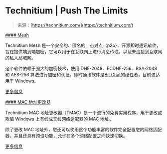 <!--yml

分类：未分类

日期：2024-05-27 14:52:21

-->

# Technitium | Push The Limits

> 来源：[https://technitium.com/](https://technitium.com/)

[#### Mesh](https://mesh.im/)

Technitium Mesh 是一个安全的、匿名的、点对点（p2p）、开源即时通讯软件，旨在提供端到端加密。它可以用于在互联网上进行消息传递，以及未连接到互联网的私人局域网。

这个软件依赖于强大的加密技术，使用 DHE-2048、ECDHE-256、RSA-2048 和 AES-256 算法进行加密和认证。即时通讯软件是[Bit Chat](https://github.com/TechnitiumSoftware/BitChatClient)的继任者，目前仅适用于 Windows。

[更多信息](https://mesh.im/)

[#### MAC 地址更改器](/tmac/)

Technitium MAC 地址更改器（TMAC）是一个流行的免费实用程序，用于更改或欺骗 Windows 上有线或无线网络适配器的 MAC 地址。

除了更改 MAC 地址外，您还可以使用这个功能丰富的软件完全配置您的网络适配器，并且还具有预设功能，允许在多个网络配置之间快速切换。

[更多信息](/tmac/)
